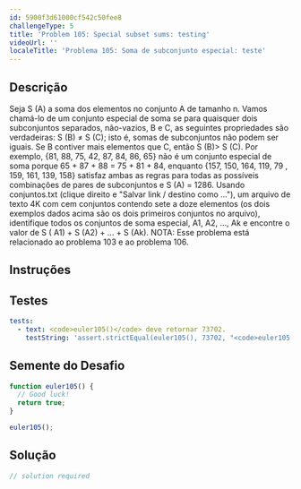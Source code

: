 ```yaml
---
id: 5900f3d61000cf542c50fee8
challengeType: 5
title: 'Problem 105: Special subset sums: testing'
videoUrl: ''
localeTitle: 'Problema 105: Soma de subconjunto especial: teste'
---
```


## Descrição
<section id="description"> Seja S (A) a soma dos elementos no conjunto A de tamanho n. Vamos chamá-lo de um conjunto especial de soma se para quaisquer dois subconjuntos separados, não-vazios, B e C, as seguintes propriedades são verdadeiras: S (B) ≠ S (C); isto é, somas de subconjuntos não podem ser iguais. Se B contiver mais elementos que C, então S (B)&gt; S (C). Por exemplo, {81, 88, 75, 42, 87, 84, 86, 65} não é um conjunto especial de soma porque 65 + 87 + 88 = 75 + 81 + 84, enquanto {157, 150, 164, 119, 79 , 159, 161, 139, 158} satisfaz ambas as regras para todas as possíveis combinações de pares de subconjuntos e S (A) = 1286. Usando conjuntos.txt (clique direito e &quot;Salvar link / destino como ...&quot;), um arquivo de texto 4K com cem conjuntos contendo sete a doze elementos (os dois exemplos dados acima são os dois primeiros conjuntos no arquivo), identifique todos os conjuntos de soma especial, A1, A2, ..., Ak e encontre o valor de S ( A1) + S (A2) + ... + S (Ak). NOTA: Esse problema está relacionado ao problema 103 e ao problema 106. </section>

## Instruções
<section id="instructions">
</section>

## Testes
<section id='tests'>

```yml
tests:
  - text: <code>euler105()</code> deve retornar 73702.
    testString: 'assert.strictEqual(euler105(), 73702, "<code>euler105()</code> should return 73702.");'

```

</section>

## Semente do Desafio
<section id='challengeSeed'>

<div id='js-seed'>

```js
function euler105() {
  // Good luck!
  return true;
}

euler105();

```

</div>



</section>

## Solução
<section id='solution'>

```js
// solution required
```
</section>
